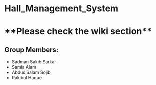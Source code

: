 # Hall_Management_System
<h1>**Please check the wiki section**</h1>
<h2>Group Members:</h2>
<ul>
  <li>Sadman Sakib Sarkar</li>
  <li>Samia Alam</li>
  <li>Abdus Salam Sojib</li>
  <li>Rakibul Haque</li>
</ul>
